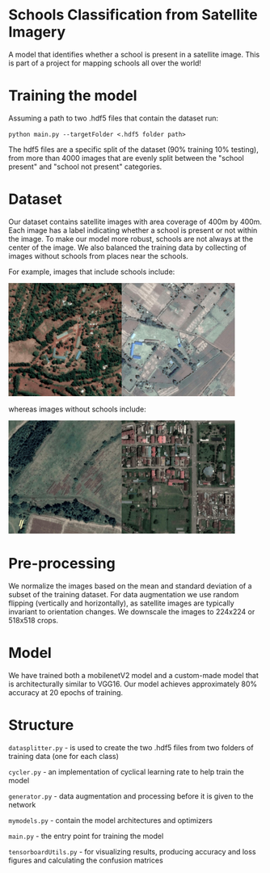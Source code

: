 # Schools Classification from Satellite Imagery

A model that identifies whether a school is present in a satellite image. This is part of a project for mapping schools all over the world!

# Training the model

Assuming a path to two .hdf5 files that contain the dataset run: 

`python main.py --targetFolder <.hdf5 folder path>`

The hdf5 files are a specific split of the dataset (90% training 10% testing), from more than 4000 images that are evenly split between the "school present" and "school not present" categories.

# Dataset

Our dataset contains satellite images with area coverage of 400m by 400m. Each image has a label indicating whether a school is present or not within the image. To make our model more robust, schools are not always at the center of the image. We also balanced the training data by collecting of images without schools from places near the schools.

For example, images that include schools include:

<img src=https://github.com/taqadam/SchoolClassification/blob/master/DatasetExamples/Ex1School.jpg width=224px height=224px><img src=https://github.com/taqadam/SchoolClassification/blob/master/DatasetExamples/Ex2School.jpg width=224px height=224px>

whereas images without schools include:

<img src=https://github.com/taqadam/SchoolClassification/blob/master/DatasetExamples/Ex1NoSchool.jpg width=224px height=224px><img src=https://github.com/taqadam/SchoolClassification/blob/master/DatasetExamples/Ex2NoSchool.jpg width=224px height=224px>

# Pre-processing

We normalize the images based on the mean and standard deviation of a subset of the training dataset. For data augmentation we use random flipping (vertically and horizontally), as satellite images are typically invariant to orientation changes. We downscale the images to 224x224 or 518x518 crops.

# Model

We have trained both a mobilenetV2 model and a custom-made model that is architecturally similar to VGG16.
Our model achieves approximately 80% accuracy at 20 epochs of training.

# Structure

`datasplitter.py` - is used to create the two .hdf5 files from two folders of training data (one for each class)

`cycler.py` - an implementation of cyclical learning rate to help train the model

`generator.py` - data augmentation and processing before it is given to the network

`mymodels.py` - contain the model architectures and optimizers

`main.py` - the entry point for training the model

`tensorboardUtils.py` - for visualizing results, producing accuracy and loss figures and calculating the confusion matrices

